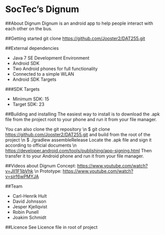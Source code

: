 SocTec’s Dignum
=======

##About Dignum
Dignum is an android app to help people interact with each other on the bus. 

##Getting started
    git clone https://github.com/Jooster2/DAT255.git

##External dependencies
 - Java 7 SE Development Environment
 - Android SDK
 - Two Android phones for full functionality
 - Connected to a simple WLAN
 - Android SDK Targets

###SDK Targets
 - Minimum SDK:     15
 - Target SDK:     23

##Building and installing
The easiest way to install is to download the .apk file from the project root to your phone and run it from your file manager.

You can also clone the git repository  \n
    $ git clone https://github.com/Jooster2/DAT255.git
and build from the root of the project  \n
    $ ./gradlew assembleRelease
Locate the .apk file and sign it according to official documents  \n
    https://developer.android.com/tools/publishing/app-signing.html
Then transfer it to your Android phone and run it from your file manager.

##Videos about Dignum
Concept: https://www.youtube.com/watch?v=JIl1F1ibVhk  \n
Prototype: https://www.youtube.com/watch?v=sirf6wPMYJA

##Team
 - Carl-Henrik Hult
 - David Johnsson
 - Jesper Kjellqvist
 - Robin Punell
 - Joakim Schmidt

##Licence
See Licence file in root of project
